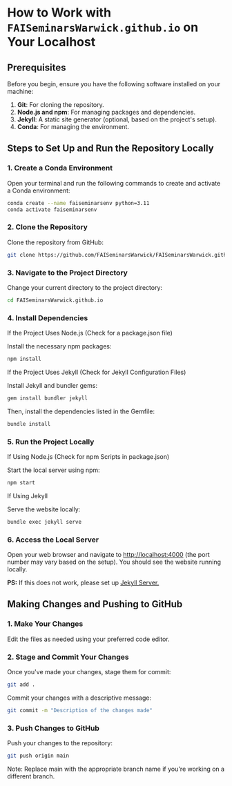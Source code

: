 # How to Work with `FAISeminarsWarwick.github.io` on Your Localhost

## Prerequisites

Before you begin, ensure you have the following software installed on your machine:

1. **Git**: For cloning the repository.
2. **Node.js and npm**: For managing packages and dependencies.
3. **Jekyll**: A static site generator (optional, based on the project's setup).
4. **Conda**: For managing the environment.

## Steps to Set Up and Run the Repository Locally

### 1. Create a Conda Environment

Open your terminal and run the following commands to create and activate a Conda environment:

```bash
conda create --name faiseminarsenv python=3.11
conda activate faiseminarsenv
```

### 2. Clone the Repository

Clone the repository from GitHub:

```bash
git clone https://github.com/FAISeminarsWarwick/FAISeminarsWarwick.github.io.git
```

### 3. Navigate to the Project Directory

Change your current directory to the project directory:

```bash
cd FAISeminarsWarwick.github.io
```

### 4. Install Dependencies

If the Project Uses Node.js (Check for a package.json file)

Install the necessary npm packages:

```bash
npm install
```

If the Project Uses Jekyll (Check for Jekyll Configuration Files)

Install Jekyll and bundler gems:

```bash
gem install bundler jekyll
```

Then, install the dependencies listed in the Gemfile:

```bash
bundle install
```

### 5. Run the Project Locally

If Using Node.js (Check for npm Scripts in package.json)

Start the local server using npm:

```bash
npm start
```

If Using Jekyll

Serve the website locally:

```bash
bundle exec jekyll serve
```

### 6. Access the Local Server

Open your web browser and navigate to <http://localhost:4000> (the port number may vary based on the setup). You should see the website running locally.

**PS:** If this does not work, please set up [Jekyll Server.](install_server.md)

## Making Changes and Pushing to GitHub

### 1. Make Your Changes

Edit the files as needed using your preferred code editor.

### 2. Stage and Commit Your Changes

Once you've made your changes, stage them for commit:

```bash
git add .
```

Commit your changes with a descriptive message:

```bash
git commit -m "Description of the changes made"
```

### 3. Push Changes to GitHub

Push your changes to the repository:

```bash
git push origin main
```

Note: Replace main with the appropriate branch name if you're working on a different branch.
